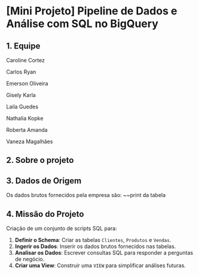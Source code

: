 # [Mini Projeto] Pipeline de Dados e Análise com SQL no BigQuery

## 1. Equipe
Caroline Cortez

Carlos Ryan

Emerson Oliveira

Gisely Karla

Laila Guedes

Nathalia Kopke

Roberta Amanda

Vaneza Magalhães

## 2. Sobre o projeto

## **3. Dados de Origem**

Os dados brutos fornecidos pela empresa são:
~~print da tabela 

## **4. Missão do Projeto**

Criação de um conjunto de scripts SQL para:

1. **Definir o Schema**: Criar as tabelas `Clientes`, `Produtos` e `Vendas`. 
2. **Ingerir os Dados**: Inserir os dados brutos fornecidos nas tabelas.
3. **Analisar os Dados**: Escrever consultas SQL para responder a perguntas de negócio.
4. **Criar uma View**: Construir uma `VIEW` para simplificar análises futuras.
